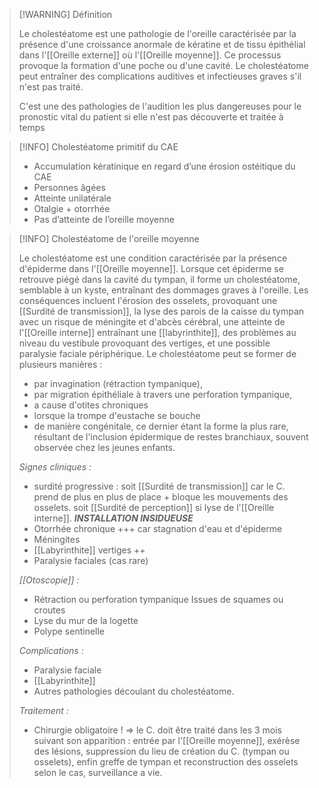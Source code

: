 
>[!WARNING] Définition
>
>Le cholestéatome est une pathologie de l'oreille caractérisée par la présence d'une croissance anormale de kératine et de tissu épithélial dans l'[[Oreille externe]] où l'[[Oreille moyenne]]. Ce processus provoque la formation d'une poche ou d'une cavité. Le cholestéatome peut entraîner des complications auditives et infectieuses graves s'il n'est pas traité. 
>
>C'est une des pathologies de l'audition les plus dangereuses pour le pronostic vital du patient si elle n'est pas découverte et traitée à temps

>[!INFO] Cholestéatome primitif du CAE
>- Accumulation kératinique en regard d’une érosion ostéitique du CAE 
>- Personnes âgées
>- Atteinte unilatérale
>- Otalgie + otorrhée
>- Pas d’atteinte de l’oreille moyenne

>[!INFO] Cholestéatome de l'oreille moyenne
>
>Le cholestéatome est une condition caractérisée par la présence d'épiderme dans l'[[Oreille moyenne]]. Lorsque cet épiderme se retrouve piégé dans la cavité du tympan, il forme un cholestéatome, semblable à un kyste, entraînant des dommages graves à l'oreille. Les conséquences incluent l'érosion des osselets, provoquant une [[Surdité de transmission]], la lyse des parois de la caisse du tympan avec un risque de méningite et d'abcès cérébral, une atteinte de l'[[Oreille interne]] entraînant une [[labyrinthite]], des problèmes au niveau du vestibule provoquant des vertiges, et une possible paralysie faciale périphérique. 
>Le cholestéatome peut se former de plusieurs manières : 
>- par invagination (rétraction tympanique), 
>- par migration épithéliale à travers une perforation tympanique, 
>- a cause d'otites chroniques
>- lorsque la trompe d'eustache se bouche
>- de manière congénitale, ce dernier étant la forme la plus rare, résultant de l'inclusion épidermique de restes branchiaux, souvent observée chez les jeunes enfants.
>
>*Signes cliniques :*
>- surdité progressive : soit [[Surdité de transmission]] car le C. prend de plus en plus de place + bloque les mouvements des osselets. soit [[Surdité de perception]] si lyse de l'[[Oreille interne]]. *__INSTALLATION INSIDUEUSE__*
>- Otorrhée chronique +++ car stagnation d'eau et d'épiderme
>- Méningites
>- [[Labyrinthite]] vertiges ++
>- Paralysie faciales (cas rare)
>
>*[[Otoscopie]] :* 
>- Rétraction ou perforation tympanique Issues de squames ou croutes
>- Lyse du mur de la logette
>- Polype sentinelle
>
>*Complications :*
>
>- Paralysie faciale
>- [[Labyrinthite]]
>- Autres pathologies découlant du cholestéatome.
>
>*Traitement :*
>
>- Chirurgie obligatoire ! => le C. doit être traité dans les 3 mois suivant son apparition : entrée par l'[[Oreille moyenne]], exérèse des lésions, suppression du lieu de création du C. (tympan ou osselets), enfin greffe de tympan et reconstruction des osselets selon le cas, surveillance a vie. 




